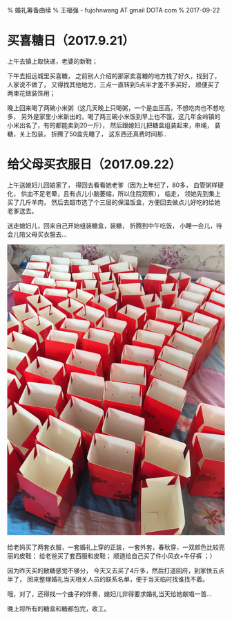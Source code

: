 % 婚礼筹备曲续
% 王福强 - fujohnwang AT gmail DOTA com
% 2017-09-22



# 买喜糖日（2017.9.21）

上午去镇上取快递，老婆的新鞋；

下午去招远城里买喜糖， 之前别人介绍的那家卖喜糖的地方找了好久，找到了，人家说不做了， 又得找其他地方，三点一直转到5点半才差不多买好， 顺便买了两束花做装饰用；

晚上回来喝了两碗小米粥（这几天晚上只喝粥，一个是血压高，不想吃肉也不想吃多， 另外是家里小米新出的，喝了两三碗小米饭到早上也不饿，这几年金岭镇的小米出名了，有的都能卖到20一斤）， 然后跟媳妇儿把糖盒组装起来，串绳， 装糖，关上包装， 折腾了50盒先睡了， 这东西还真费时间那..



# 给父母买衣服日（2017.09.22）

上午送媳妇儿回娘家了， 得回去看看她老爹（因为上年纪了，80多， 血管粥样硬化， 供血不足老晕，且有点儿小脑萎缩，所以住院观察）， 临走， 领她先到集上买了几斤羊肉， 然后去超市选了个三层的保温饭盒，方便回去做点儿好吃的给她老爹送去。 

送走媳妇儿，回来自己开始组装糖盒，装糖， 折腾到中午吃饭， 小睡一会儿，待会儿陪父母买衣服去...

![](images/candy-box.png)

给老妈买了两套衣服，一套婚礼上穿的正装，一套外套，春秋穿，一双颜色比较亮丽的皮鞋； 给老爸买了套西服和皮鞋； 顺道给自己买了件小风衣+牛仔裤 ；） 

因为昨天买的散糖感觉不够分， 今天又去买了4斤多，然后打道回府，到家快五点半了， 回来整理婚礼当天相关人员的联系名单，便于当天临时找谁找不着。

哦，对了，还得找一个曲子的伴奏，媳妇儿非得要求婚礼当天给她献唱一首...

晚上将所有的糖盒和糖都包完，收工。























